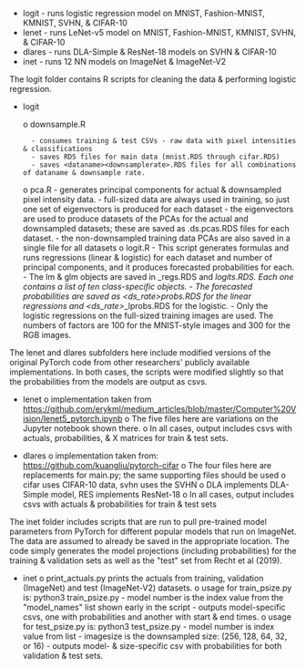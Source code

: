 - logit - runs logistic regression model on MNIST, Fashion-MNIST, KMNIST, SVHN, & CIFAR-10
- lenet - runs LeNet-v5 model on MNIST, Fashion-MNIST, KMNIST, SVHN, & CIFAR-10
- dlares - runs DLA-Simple & ResNet-18 models on SVHN & CIFAR-10
- inet - runs 12 NN models on ImageNet & ImageNet-V2

The logit folder contains R scripts for cleaning the data & performing logistic regression.

- logit

	o downsample.R

		- consumes training & test CSVs - raw data with pixel intensities & classifications
		- saves RDS files for main data (mnist.RDS through cifar.RDS)
		- saves <dataname><downsamplerate>.RDS files for all combinations of dataname & downsample rate.

	o pca.R
		- generates principal components for actual & downsampled pixel intensity data.
		- full-sized data are always used in training, so just one set of eigenvectors is produced for each dataset
		- the eigenvectors are used to produce datasets of the PCAs for the actual and downsampled datasets; these are saved as <dataname>.ds.pcas.RDS files for each dataset.
		- the non-downsampled training data PCAs are also saved in a single file for all datasets
	o logit.R
		- This script generates formulas and runs regressions (linear & logistic) for each dataset and number of principal components, and it produces forecasted probabilities for each.
		- The lm & glm objects are saved in <data>_regs<factors>.RDS and <data>_logits<factors>.RDS. Each one contains a list of ten class-specific objects.
		- The forecasted probabilities are saved as <data><ds_rate>_<sample>_probs<factors>.RDS for the linear regressions and <data><ds_rate>_<sample>_lprobs<factors>.RDS for the logistic.
		- Only the logistic regressions on the full-sized training images are used. The numbers of factors are 100 for the MNIST-style images and 300 for the RGB images.

The lenet and dlares subfolders here include modified versions of the original PyTorch code from other researchers' publicly available implementations. In both cases, the scripts were modified slightly so that the probabilities from the models are output as csvs.

- lenet
	o implementation taken from https://github.com/erykml/medium_articles/blob/master/Computer%20Vision/lenet5_pytorch.ipynb
	o The five files here are variations on the Jupyter notebook shown there.
	o In all cases, output includes csvs with actuals, probabilities, & X matrices for train & test sets.

- dlares
	o implementation taken from: https://github.com/kuangliu/pytorch-cifar
	o The four files here are replacements for main.py; the same supporting files should be used
	o cifar uses CIFAR-10 data, svhn uses the SVHN
	o DLA implements DLA-Simple model, RES implements ResNet-18
	o In all cases, output includes csvs with actuals & probabilities for train & test sets

The inet folder includes scripts that are run to pull pre-trained model parameters from PyTorch for different popular models that run on ImageNet. The data are assumed to already be saved in the appropriate location. The code simply generates the model projections (including probabilities) for the training & validation sets as well as the "test" set from Recht et al (2019).

- inet
	o print_actuals.py prints the actuals from training, validation (ImageNet) and test (ImageNet-V2) datasets.
	o usage for train_psize.py is:
		python3 train_psize.py <modelnumber>
		- model number is the index value from the "model_names" list shown early in the script
		- outputs model-specific csvs, one with probabilities and another with start & end times.
	o usage for test_psize.py is:
		python3 test_psize.py <modelnumber> <imagesize>
		- model number is index value from list
		- imagesize is the downsampled size: (256, 128, 64, 32, or 16)
		- outputs model- & size-specific csv with probabilities for both validation & test sets.
